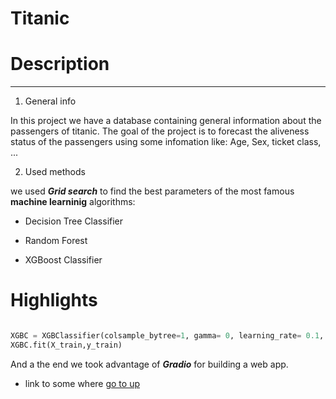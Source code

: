 # Titanic
<h1 id= "top doc"> Description </h1>

---




1. General info

In this project we have a database containing general information about the passengers of titanic.
The goal of the project is to forecast the aliveness status of the passengers using some infomation like: Age, Sex, ticket class, ...

2. Used methods

we used ***Grid search*** to find the best parameters of the most famous **machine learninig** algorithms:

- Decision Tree Classifier

- Random Forest

- XGBoost Classifier


# Highlights



 ```python

XGBC = XGBClassifier(colsample_bytree=1, gamma= 0, learning_rate= 0.1, max_depth=3,n_estimators=100,subsample=0.75,random_state = 1)
XGBC.fit(X_train,y_train)

 ```
And a the end we took advantage of ***Gradio*** for building a web app.




- link to some where <a href= "#top doc"> go to up </a>
